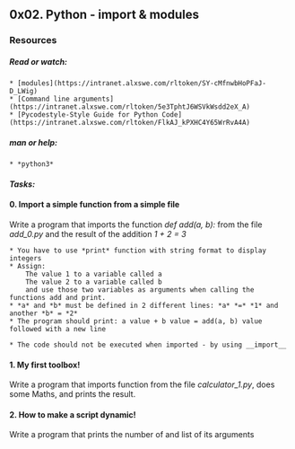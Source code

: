 ## 0x02. Python - import & modules
### Resources
##### Read or watch:
	* [modules](https://intranet.alxswe.com/rltoken/SY-cMfnwbHoPFaJ-D_LWig)
	* [Command line arguments](https://intranet.alxswe.com/rltoken/5e3TphtJ6WSVkWsdd2eX_A)
	* [Pycodestyle-Style Guide for Python Code](https://intranet.alxswe.com/rltoken/FlkAJ_kPXHC4Y65WrRvA4A)

##### man or help:
	* *python3*


#### *Tasks:*

#### 0. Import a simple function from a simple file

Write a program that imports the function *def add(a, b):* from the file *add_0.py* and the result of the addition *1 + 2 = 3*

	* You have to use *print* function with string format to display integers
	* Assign:
		The value 1 to a variable called a
		The value 2 to a variable called b
		and use those two variables as arguments when calling the functions add and print.
	* *a* and *b* must be defined in 2 different lines: *a* *=* *1* and another *b* = *2*
	* The program should print: a value + b value = add(a, b) value followed with a new line

	* The code should not be executed when imported - by using __import__


#### 1. My first toolbox!
Write a program that imports function from the file *calculator_1.py*, does some Maths, and prints the result.


#### 2. How to make a script dynamic!
Write a program that prints the number of and list of its arguments